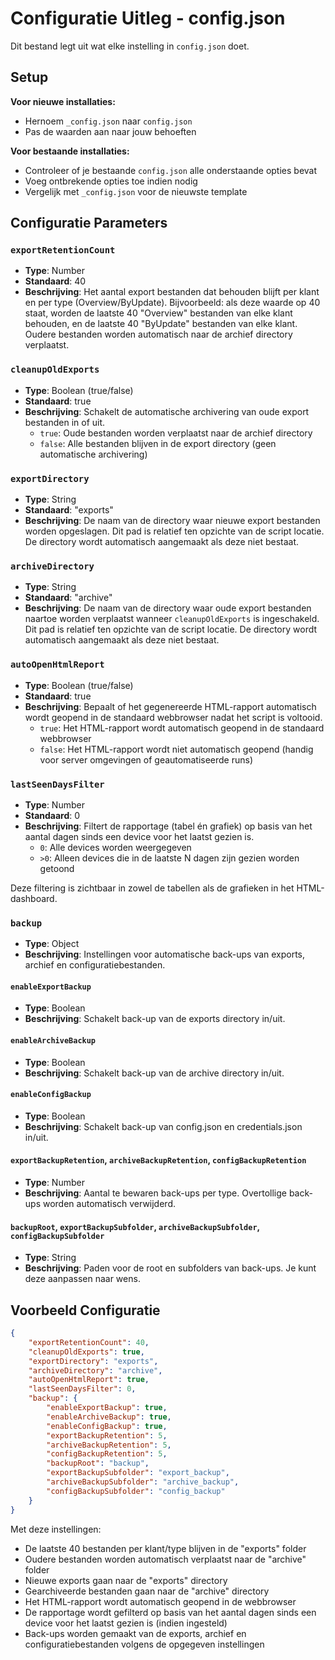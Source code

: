 # Configuratie Uitleg - config.json

Dit bestand legt uit wat elke instelling in `config.json` doet.

## Setup

**Voor nieuwe installaties:**

- Hernoem `_config.json` naar `config.json`
- Pas de waarden aan naar jouw behoeften

**Voor bestaande installaties:**

- Controleer of je bestaande `config.json` alle onderstaande opties bevat
- Voeg ontbrekende opties toe indien nodig
- Vergelijk met `_config.json` voor de nieuwste template

## Configuratie Parameters

### `exportRetentionCount`

- **Type**: Number
- **Standaard**: 40
- **Beschrijving**: Het aantal export bestanden dat behouden blijft per klant en per type (Overview/ByUpdate). Bijvoorbeeld: als deze waarde op 40 staat, worden de laatste 40 "Overview" bestanden van elke klant behouden, en de laatste 40 "ByUpdate" bestanden van elke klant. Oudere bestanden worden automatisch naar de archief directory verplaatst.

### `cleanupOldExports`

- **Type**: Boolean (true/false)
- **Standaard**: true
- **Beschrijving**: Schakelt de automatische archivering van oude export bestanden in of uit.
  - `true`: Oude bestanden worden verplaatst naar de archief directory
  - `false`: Alle bestanden blijven in de export directory (geen automatische archivering)

### `exportDirectory`

- **Type**: String
- **Standaard**: "exports"
- **Beschrijving**: De naam van de directory waar nieuwe export bestanden worden opgeslagen. Dit pad is relatief ten opzichte van de script locatie. De directory wordt automatisch aangemaakt als deze niet bestaat.

### `archiveDirectory`

- **Type**: String
- **Standaard**: "archive"
- **Beschrijving**: De naam van de directory waar oude export bestanden naartoe worden verplaatst wanneer `cleanupOldExports` is ingeschakeld. Dit pad is relatief ten opzichte van de script locatie. De directory wordt automatisch aangemaakt als deze niet bestaat.

### `autoOpenHtmlReport`

- **Type**: Boolean (true/false)
- **Standaard**: true
- **Beschrijving**: Bepaalt of het gegenereerde HTML-rapport automatisch wordt geopend in de standaard webbrowser nadat het script is voltooid.
  - `true`: Het HTML-rapport wordt automatisch geopend in de standaard webbrowser
  - `false`: Het HTML-rapport wordt niet automatisch geopend (handig voor server omgevingen of geautomatiseerde runs)

### `lastSeenDaysFilter`

- **Type**: Number
- **Standaard**: 0
- **Beschrijving**: Filtert de rapportage (tabel én grafiek) op basis van het aantal dagen sinds een device voor het laatst gezien is.
  - `0`: Alle devices worden weergegeven
  - `>0`: Alleen devices die in de laatste N dagen zijn gezien worden getoond

Deze filtering is zichtbaar in zowel de tabellen als de grafieken in het HTML-dashboard.

### `backup`

- **Type**: Object
- **Beschrijving**: Instellingen voor automatische back-ups van exports, archief en configuratiebestanden.

#### `enableExportBackup`

- **Type**: Boolean
- **Beschrijving**: Schakelt back-up van de exports directory in/uit.

#### `enableArchiveBackup`

- **Type**: Boolean
- **Beschrijving**: Schakelt back-up van de archive directory in/uit.

#### `enableConfigBackup`

- **Type**: Boolean
- **Beschrijving**: Schakelt back-up van config.json en credentials.json in/uit.

#### `exportBackupRetention`, `archiveBackupRetention`, `configBackupRetention`

- **Type**: Number
- **Beschrijving**: Aantal te bewaren back-ups per type. Overtollige back-ups worden automatisch verwijderd.

#### `backupRoot`, `exportBackupSubfolder`, `archiveBackupSubfolder`, `configBackupSubfolder`

- **Type**: String
- **Beschrijving**: Paden voor de root en subfolders van back-ups. Je kunt deze aanpassen naar wens.

## Voorbeeld Configuratie

```json
{
    "exportRetentionCount": 40,
    "cleanupOldExports": true,
    "exportDirectory": "exports",
    "archiveDirectory": "archive",
    "autoOpenHtmlReport": true,
    "lastSeenDaysFilter": 0,
    "backup": {
        "enableExportBackup": true,
        "enableArchiveBackup": true,
        "enableConfigBackup": true,
        "exportBackupRetention": 5,
        "archiveBackupRetention": 5,
        "configBackupRetention": 5,
        "backupRoot": "backup",
        "exportBackupSubfolder": "export_backup",
        "archiveBackupSubfolder": "archive_backup",
        "configBackupSubfolder": "config_backup"
    }
}
```

Met deze instellingen:

- De laatste 40 bestanden per klant/type blijven in de "exports" folder
- Oudere bestanden worden automatisch verplaatst naar de "archive" folder
- Nieuwe exports gaan naar de "exports" directory
- Gearchiveerde bestanden gaan naar de "archive" directory
- Het HTML-rapport wordt automatisch geopend in de webbrowser
- De rapportage wordt gefilterd op basis van het aantal dagen sinds een device voor het laatst gezien is (indien ingesteld)
- Back-ups worden gemaakt van de exports, archief en configuratiebestanden volgens de opgegeven instellingen
